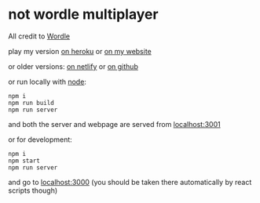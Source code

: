 # not wordle multiplayer

All credit to [Wordle](https://www.powerlanguage.co.uk/wordle/)

play my version [on heroku](https://notwordle.herokuapp.com/) or [on my website](https://rimell.cc/notwordle) 

or older versions: [on netlify](https://notwordle.netlify.app) or [on github](https://raaydon.github.io/not-wordle/)

or run locally with [node](https://nodejs.org/en/):

```
npm i
npm run build
npm run server
```
and both the server and webpage are served from [localhost:3001](http://localhost:3001/)

or for development:

```
npm i
npm start
npm run server
```

and go to [localhost:3000](http://localhost:3000) (you should be taken there automatically by react scripts though)